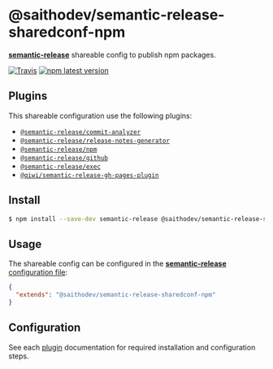 # @saithodev/semantic-release-sharedconf-npm

[**semantic-release**](https://github.com/semantic-release/semantic-release) shareable config to publish npm packages.

[![Travis](https://img.shields.io/travis/saitho/semantic-release-sharedconf-npm.svg)](https://travis-ci.org/saitho/semantic-release-sharedconf-npm)
[![npm latest version](https://img.shields.io/npm/v/@saithodev/semantic-release-sharedconf-npm/latest.svg)](https://www.npmjs.com/package/@saithodev/semantic-release-sharedconf-npm)

## Plugins

This shareable configuration use the following plugins:
- [`@semantic-release/commit-analyzer`](https://github.com/semantic-release/commit-analyzer)
- [`@semantic-release/release-notes-generator`](https://github.com/semantic-release/release-notes-generator)
- [`@semantic-release/npm`](https://github.com/semantic-release/npm)
- [`@semantic-release/github`](https://github.com/semantic-release/github)
- [`@semantic-release/exec`](https://github.com/semantic-release/exec)
- [`@qiwi/semantic-release-gh-pages-plugin`](https://github.com/qiwi/semantic-release-gh-pages-plugin)

## Install

```bash
$ npm install --save-dev semantic-release @saithodev/semantic-release-sharedconf-npm
```

## Usage

The shareable config can be configured in the [**semantic-release** configuration file](https://github.com/semantic-release/semantic-release/blob/master/docs/usage/configuration.md#configuration):

```json
{
  "extends": "@saithodev/semantic-release-sharedconf-npm"
}
```

## Configuration

See each [plugin](#plugins) documentation for required installation and configuration steps.
